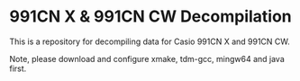 # 991CN X & 991CN CW Decompilation
This is a repository for decompiling data for Casio 991CN X and 991CN CW.

Note, please download and configure xmake, tdm-gcc, mingw64 and java first.

